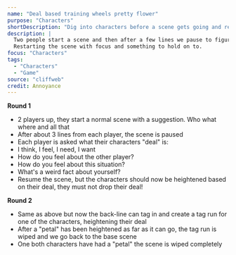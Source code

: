 ```yaml
---
name: "Deal based training wheels pretty flower"
purpose: "Characters"
shortDescription: "Dig into characters before a scene gets going and restart with a deal to hold on to"
description: |
  Two people start a scene and then after a few lines we pause to figure out what each character's deal is. 
  Restarting the scene with focus and something to hold on to.
focus: "Characters"
tags:
  - "Characters"
  - "Game"
source: "cliffweb"
credit: Annoyance
---
```


**Round 1**

- 2 players up, they start a normal scene with a suggestion. Who what where and all that
- After about 3 lines from each player, the scene is paused
- Each player is asked what their characters "deal" is:
- I think, I feel, I need, I want
- How do you feel about the other player?
- How do you feel about this situation?
- What's a weird fact about yourself?
- Resume the scene, but the characters should now be heightened based on their deal, they must not drop their deal!

**Round 2**

- Same as above but now the back-line can tag in and create a tag run for one of the characters, heightening their deal
- After a "petal" has been heightened as far as it can go, the tag run is wiped and we go back to the base scene
- One both characters have had a "petal" the scene is wiped completely
